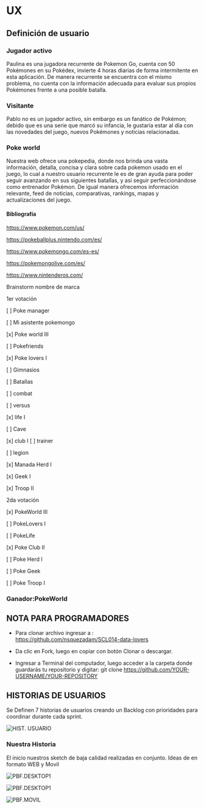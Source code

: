 # UX

## Definición de usuario

### Jugador activo

Paulina es una jugadora recurrente de Pokemon Go, cuenta con 50 Pokémones en su Pokédex, invierte 4 horas diarias de forma intermitente en esta aplicación.
De manera recurrente se encuentra con el mismo problema, no cuenta con la información adecuada para evaluar sus propios Pokémones  frente a una posible batalla.

### Visitante

Pablo no es un jugador activo, sin embargo es un fanático de Pokémon; debido que es una serie que marcó su infancia, le gustaría estar al día con las novedades del juego, nuevos Pokémones y noticias relacionadas.

### Poke world

Nuestra web ofrece una pokepedia, donde nos brinda una vasta información, detalla, concisa y clara sobre cada pokemon usado en el juego, lo cual a nuestro usuario recurrente le es de gran ayuda  para poder seguir avanzando en sus siguientes batallas, y así seguir perfeccionándose como entrenador Pokémon.
De igual manera ofrecemos información relevante, feed de noticias, comparativas, rankings, mapas y actualizaciones del juego.

#### Bibliografía

<https://www.pokemon.com/us/>

<https://pokeballplus.nintendo.com/es/>

<https://www.pokemongo.com/es-es/>

<https://pokemongolive.com/es/>

<https://www.nintenderos.com/>

Brainstorm nombre de marca

1er votación

 [ ] Poke manager

 [ ] Mi asistente pokemongo

 [x] Poke world III

 [ ] Pokefriends

 [x] Poke lovers I

 [ ] Gimnasios

 [ ] Batallas

 [ ] combat

 [ ] versus

 [x] life I

 [ ]  Cave

 [x]  club
  I
 [ ] trainer

 [ ]  legion

 [x] Manada Herd I

 [x] Geek I

 [x] Troop II

2da votación

 [x] PokeWorld III

 [ ] PokeLovers I

 [ ] PokeLife

 [x] Poke Club II

 [ ] Poke Herd I

 [ ] Poke Geek

 [ ] Poke Troop I

### Ganador:PokeWorld

## NOTA PARA PROGRAMADORES

- Para clonar archivo ingresar a : <https://github.com/nsquezadam/SCL014-data-lovers>

- Da clic en Fork, luego en copiar con botón Clonar o descargar.

- Ingresar a Terminal del computador, luego acceder a la carpeta donde guardarás tu repositorio y digitar: git clone
 <https://github.com/YOUR-USERNAME/YOUR-REPOSITORY>

## HISTORIAS DE USUARIOS  

Se Definen 7 historias de usuarios creando un Backlog con prioridades para  coordinar durante cada sprint.

![HIST. USUARIO ](../src/imagenes/HUS1.png)

### Nuestra Historia

El inicio  nuestros sketch  de  baja calidad realizadas en conjunto.
Ideas de en formato WEB y Movil

![PBF.DESKTOP1 ](../src/imagenes/PBF-DESKTOP1.png)

![PBF.DESKTOP1 ](../src/imagenes/PBF-DESKTOP2.png)

![PBF.MOVIL ](../src/imagenes/PBF-MOVIL.png)
